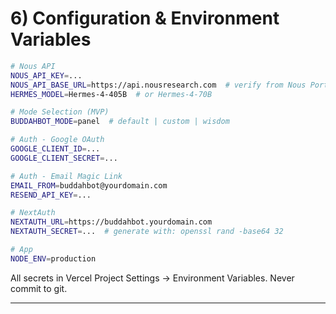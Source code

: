# 6) Configuration & Environment Variables

```bash
# Nous API
NOUS_API_KEY=...
NOUS_API_BASE_URL=https://api.nousresearch.com  # verify from Nous Portal docs
HERMES_MODEL=Hermes-4-405B  # or Hermes-4-70B

# Mode Selection (MVP)
BUDDAHBOT_MODE=panel  # default | custom | wisdom

# Auth - Google OAuth
GOOGLE_CLIENT_ID=...
GOOGLE_CLIENT_SECRET=...

# Auth - Email Magic Link
EMAIL_FROM=buddahbot@yourdomain.com
RESEND_API_KEY=...

# NextAuth
NEXTAUTH_URL=https://buddahbot.yourdomain.com
NEXTAUTH_SECRET=...  # generate with: openssl rand -base64 32

# App
NODE_ENV=production
```

All secrets in Vercel Project Settings → Environment Variables. Never commit to git.

---
